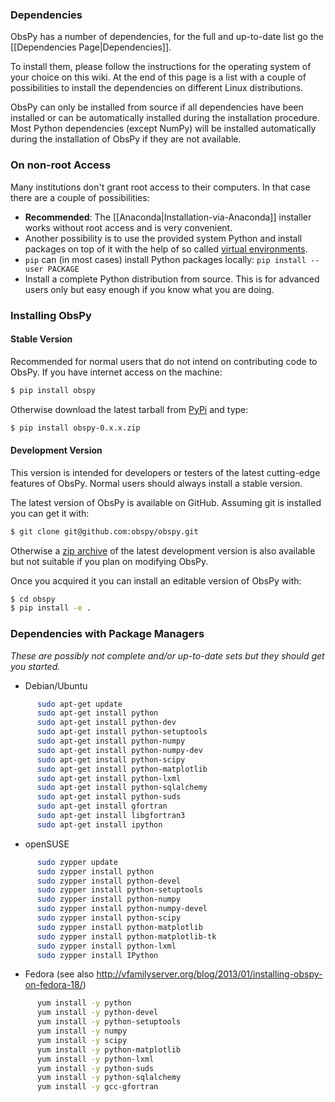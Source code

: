 ### Dependencies

ObsPy has a number of dependencies, for the full and up-to-date list go the [[Dependencies Page|Dependencies]].

To install them, please follow the instructions for the operating system of your choice on this wiki. At the end of this page is a list with a couple of possibilities to install the dependencies on different Linux distributions.

ObsPy can only be installed from source if all dependencies have been installed or can be automatically installed during the installation procedure. Most Python dependencies (except NumPy) will be installed automatically during the installation of ObsPy if they are not available.

### On non-root Access

Many institutions don't grant root access to their computers. In that case there are a couple of possibilities:

* **Recommended**: The [[Anaconda|Installation-via-Anaconda]] installer works without root access and is very convenient. 
* Another possibility is to use the provided system Python and install packages on top of it with the help of so called [virtual environments](http://virtualenv.readthedocs.org).
* `pip` can (in most cases) install Python packages locally: `pip install --user PACKAGE`
* Install a complete Python distribution from source. This is for advanced users only but easy enough if you know what you are doing.

### Installing ObsPy

#### Stable Version

Recommended for normal users that do not intend on contributing code to ObsPy. If you have internet access on the machine:

```bash
$ pip install obspy
```

Otherwise download the latest tarball from [PyPi](https://pypi.python.org/pypi/obspy) and type:

```bash
$ pip install obspy-0.x.x.zip
```

#### Development Version

This version is intended for developers or testers of the latest cutting-edge features of ObsPy. Normal users should always install a stable version.

The latest version of ObsPy is available on GitHub. Assuming git is installed you can get it with:

```bash
$ git clone git@github.com:obspy/obspy.git
```

Otherwise a [zip archive](https://github.com/obspy/obspy/archive/master.zip) of the latest development version is also available but not suitable if you plan on modifying ObsPy.

Once you acquired it you can install an editable version of ObsPy with:

```bash
$ cd obspy
$ pip install -e .
```

### Dependencies with Package Managers

*These are possibly not complete and/or up-to-date sets but they should get you started.*

 * Debian/Ubuntu
```bash
      sudo apt-get update
      sudo apt-get install python
      sudo apt-get install python-dev
      sudo apt-get install python-setuptools
      sudo apt-get install python-numpy
      sudo apt-get install python-numpy-dev
      sudo apt-get install python-scipy
      sudo apt-get install python-matplotlib
      sudo apt-get install python-lxml
      sudo apt-get install python-sqlalchemy
      sudo apt-get install python-suds
      sudo apt-get install gfortran
      sudo apt-get install libgfortran3
      sudo apt-get install ipython
```
 * openSUSE
```bash
      sudo zypper update
      sudo zypper install python
      sudo zypper install python-devel
      sudo zypper install python-setuptools
      sudo zypper install python-numpy
      sudo zypper install python-numpy-devel
      sudo zypper install python-scipy
      sudo zypper install python-matplotlib
      sudo zypper install python-matplotlib-tk
      sudo zypper install python-lxml
      sudo zypper install IPython
```
 * Fedora (see also http://vfamilyserver.org/blog/2013/01/installing-obspy-on-fedora-18/)
```bash
      yum install -y python
      yum install -y python-devel
      yum install -y python-setuptools
      yum install -y numpy
      yum install -y scipy
      yum install -y python-matplotlib
      yum install -y python-lxml
      yum install -y python-suds
      yum install -y python-sqlalchemy
      yum install -y gcc-gfortran
```